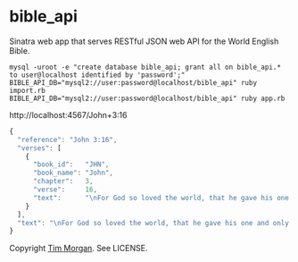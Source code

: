 bible_api
=========

Sinatra web app that serves RESTful JSON web API for the World English Bible.

```
mysql -uroot -e "create database bible_api; grant all on bible_api.* to user@localhost identified by 'password';"
BIBLE_API_DB="mysql2://user:password@localhost/bible_api" ruby import.rb
BIBLE_API_DB="mysql2://user:password@localhost/bible_api" ruby app.rb
```


http://localhost:4567/John+3:16

```javascript
{
  "reference": "John 3:16",
  "verses": [
    {
      "book_id":   "JHN",
      "book_name": "John",
      "chapter":   3,
      "verse":     16,
      "text":      "\nFor God so loved the world, that he gave his one and only Son, that whoever believes in him should not perish, but have eternal life.\n\n"
    }
  ],
  "text": "\nFor God so loved the world, that he gave his one and only Son, that whoever believes in him should not perish, but have eternal life.\n\n"
}
```

Copyright [Tim Morgan](http://timmorgan.org). See LICENSE.
